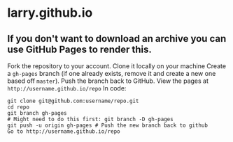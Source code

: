 # larry.github.io

## If you don't want to download an archive you can use GitHub Pages to render this.

Fork the repository to your account.
Clone it locally on your machine
Create a `gh-pages` branch (if one already exists, remove it and create a new one based off `master`).
Push the branch back to GitHub.
View the pages at `http://username.github.io/repo`
In code:

```
git clone git@github.com:username/repo.git
cd repo
git branch gh-pages
# Might need to do this first: git branch -D gh-pages
git push -u origin gh-pages # Push the new branch back to github
Go to http://username.github.io/repo
```
